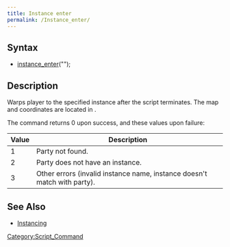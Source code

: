 ```yaml
---
title: Instance enter
permalink: /Instance_enter/
---
```


Syntax
------

-   [instance_enter](/instance_enter "wikilink")("<instance name>");

Description
-----------

Warps player to the specified instance after the script terminates. The map and coordinates are located in .

The command returns 0 upon success, and these values upon failure:

| Value | Description                                                              |
|-------|--------------------------------------------------------------------------|
| 1     | Party not found.                                                         |
| 2     | Party does not have an instance.                                         |
| 3     | Other errors (invalid instance name, instance doesn't match with party). |

See Also
--------

-   [Instancing](/Instancing "wikilink")

[Category:Script_Command](/Category:Script_Command "wikilink")